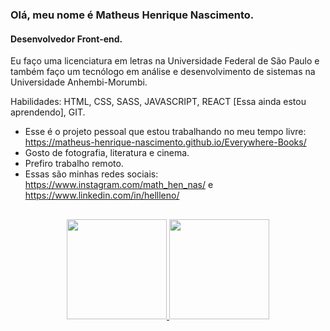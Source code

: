 ### Olá, meu nome é Matheus Henrique Nascimento.
#### Desenvolvedor Front-end.
Eu faço uma licenciatura em letras na Universidade Federal de São Paulo e também faço um tecnólogo em análise e desenvolvimento de sistemas na Universidade Anhembi-Morumbi.

Habilidades: HTML, CSS, SASS, JAVASCRIPT, REACT [Essa ainda estou aprendendo], GIT.

- Esse é o projeto pessoal que estou trabalhando no meu tempo livre: https://matheus-henrique-nascimento.github.io/Everywhere-Books/
- Gosto de fotografia, literatura e cinema.
- Prefiro trabalho remoto.
- Essas são minhas redes sociais: https://www.instagram.com/math_hen_nas/ e https://www.linkedin.com/in/hellleno/

##

<div align="center">
  <a href="https://github.com/Matheus-Henrique-Nascimento">
  <img height="160em" src="https://github-readme-stats.vercel.app/api?username=Matheus-Henrique-Nascimento&show_icons=true&theme=dark&include_all_commits=true&count_private=true"/>
  <img height="160em" src="https://github-readme-stats.vercel.app/api/top-langs/?username=Matheus-Henrique-Nascimento&layout=compact&langs_count=7&theme=dark"/>
</div>
